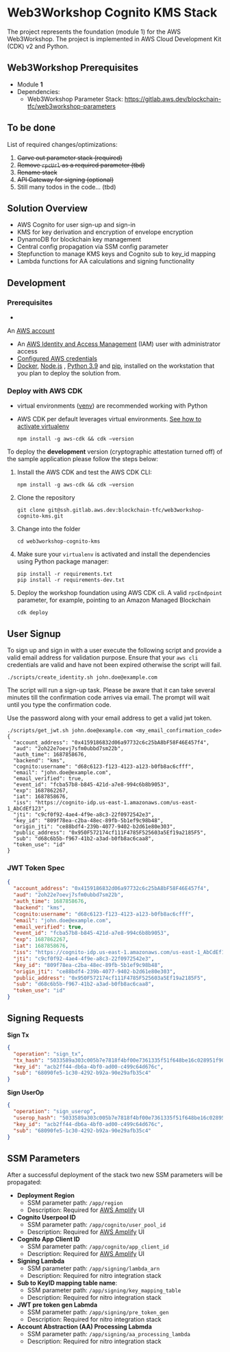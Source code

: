 # Web3Workshop Cognito KMS Stack

The project represents the foundation (module 1) for the AWS Web3Workshop. The project is implemented in AWS Cloud
Development Kit (CDK) v2 and Python.

## Web3Workshop Prerequisites

* Module **1**
* Dependencies:
    * Web3Workshop Parameter Stack: https://gitlab.aws.dev/blockchain-tfc/web3workshop-parameters

## To be done

List of required changes/optimizations:

1. ~~Carve out parameter stack (required)~~
2. ~~Remove `rpcUrl` as a required parameter (tbd)~~
3. ~~Rename stack~~
4. ~~API Gateway for signing (optional)~~
5. Still many todos in the code... (tbd)

## Solution Overview

* AWS Cognito for user sign-up and sign-in
* KMS for key derivation and encryption of envelope encryption
* DynamoDB for blockchain key management
* Central config propagation via SSM config parameter
* Stepfunction to manage KMS keys and Cognito sub to key_id mapping
* Lambda functions for AA calculations and signing functionality

## Development

### Prerequisites

*
An [AWS account](https://signin.aws.amazon.com/signin?redirect_uri=https%3A%2F%2Fportal.aws.amazon.com%2Fbilling%2Fsignup%2Fresume&client_id=signup)
* An [AWS Identity and Access Management](http://aws.amazon.com/iam) (IAM) user with administrator access
* [Configured AWS credentials](https://docs.aws.amazon.com/cdk/latest/guide/getting_started.html#getting_started_prerequisites)
* [Docker](https://docs.docker.com/get-docker/), [Node.js](https://nodejs.org/en/download/)
  , [Python 3.9](https://www.python.org/downloads/release/python-3916)
  and [pip](https://pip.pypa.io/en/stable/installing/),
  installed on the workstation that you plan to deploy the solution from.

### Deploy with AWS CDK

* virtual environments ([venv](https://docs.python.org/3/library/venv.html#module-venv)) are recommended working with
  Python
* AWS CDK per default leverages virtual
  environments. [See how to activate virtualenv](https://cdkworkshop.com/30-python/20-create-project/200-virtualenv.html)

   ```shell
   npm install -g aws-cdk && cdk –version
   ```

To deploy the **development** version (cryptographic attestation turned off) of the sample application please follow the
steps below:

1. Install the AWS CDK and test the AWS CDK CLI:

   ```shell
   npm install -g aws-cdk && cdk –version
   ```

2. Clone the repository

   ```shell
   git clone git@ssh.gitlab.aws.dev:blockchain-tfc/web3workshop-cognito-kms.git
   ```

3. Change into the folder

   ```shell
   cd web3workshop-cognito-kms
   ```

4. Make sure your `virtualenv` is activated and install the dependencies using Python package manager:

   ```shell
   pip install -r requirements.txt
   pip install -r requirements-dev.txt
   ```

5. Deploy the workshop foundation using AWS CDK cli. A valid `rpcEndpoint` parameter, for example, pointing to an Amazon
   Managed Blockchain

   ```
   cdk deploy
   ```

## User Signup
To sign up and sign in with a user execute the following script and provide a valid email address for validation purpose.
Ensure that your `aws cli` credentials are valid and have not been expired otherwise the script will fail.
```shell
./scripts/create_identity.sh john.doe@example.com
```

The script will run a sign-up task. Please be aware that it can take several minutes till
the confirmation code arrives via email. The prompt will wait until you type the confirmation code.

Use the password along with your email address to get a valid jwt token.

```shell
./scripts/get_jwt.sh john.doe@example.com <my_email_confirmation_code>
{
  "account_address": "0x4159186832d06a97732c6c25bA8bF58F46E457f4",
  "aud": "2oh22e7oevj7sfm0ubbd7sm22b",
  "auth_time": 1687858676,
  "backend": "kms",
  "cognito:username": "d68c6123-f123-4123-a123-b0fb8ac6cfff",
  "email": "john.doe@example.com",
  "email_verified": true,
  "event_id": "fcba57b8-b845-421d-a7e8-994c6b8b9053",
  "exp": 1687862267,
  "iat": 1687858676,
  "iss": "https://cognito-idp.us-east-1.amazonaws.com/us-east-1_AbCdEf123",
  "jti": "c9cf0f92-4ae4-4f9e-a8c3-22f0972542e3",
  "key_id": "809f78ea-c2ba-48ec-89fb-5b1ef9c98b48",
  "origin_jti": "ce88bdf4-239b-4077-9402-b2d61e80e303",
  "public_address": "0x950F572174cf111F4785F525603a5Ef19a2185F5",
  "sub": "d68c6b5b-f967-41b2-a3ad-b0fb8ac6caa8",
  "token_use": "id"
}
```


### JWT Token Spec

```json
{
  "account_address": "0x4159186832d06a97732c6c25bA8bF58F46E457f4",
  "aud": "2oh22e7oevj7sfm0ubbd7sm22b",
  "auth_time": 1687858676,
  "backend": "kms",
  "cognito:username": "d68c6123-f123-4123-a123-b0fb8ac6cfff",
  "email": "john.doe@example.com",
  "email_verified": true,
  "event_id": "fcba57b8-b845-421d-a7e8-994c6b8b9053",
  "exp": 1687862267,
  "iat": 1687858676,
  "iss": "https://cognito-idp.us-east-1.amazonaws.com/us-east-1_AbCdEf123",
  "jti": "c9cf0f92-4ae4-4f9e-a8c3-22f0972542e3",
  "key_id": "809f78ea-c2ba-48ec-89fb-5b1ef9c98b48",
  "origin_jti": "ce88bdf4-239b-4077-9402-b2d61e80e303",
  "public_address": "0x950F572174cf111F4785F525603a5Ef19a2185F5",
  "sub": "d68c6b5b-f967-41b2-a3ad-b0fb8ac6caa8",
  "token_use": "id"
}
```

## Signing Requests

**Sign Tx**

```json
{
  "operation": "sign_tx",
  "tx_hash": "5033589a303c005b7e7818f4bf00e7361335f51f648be16c028951f90a1585d4",
  "key_id": "acb2ff44-db6a-4bf0-ad00-c499c64d676c",
  "sub": "68090fe5-1c30-4292-b92a-90e29afb35c4"
}
```

**Sign UserOp**

```json
{
  "operation": "sign_userop",
  "userop_hash": "5033589a303c005b7e7818f4bf00e7361335f51f648be16c028951f90a1585d4",
  "key_id": "acb2ff44-db6a-4bf0-ad00-c499c64d676c",
  "sub": "68090fe5-1c30-4292-b92a-90e29afb35c4"
}
```

## SSM Parameters

After a successful deployment of the stack two new SSM parameters will be propagated:

* **Deployment Region**
    * SSM parameter path: `/app/region`
    * Description: Required for [AWS Amplify](https://aws.amazon.com/amplify/) UI
* **Cognito Userpool ID**
    * SSM parameter path: `/app/cognito/user_pool_id`
    * Description: Required for [AWS Amplify](https://aws.amazon.com/amplify/) UI
* **Cognito App Client ID**
    * SSM parameter path: `/app/cognito/app_client_id`
    * Description: Required for [AWS Amplify](https://aws.amazon.com/amplify/) UI
* **Signing Lambda**
    * SSM parameter path: `/app/signing/lambda_arn`
    * Description: Required for nitro integration stack
* **Sub to KeyID mapping table name**:
    * SSM parameter path: `/app/signing/key_mapping_table`
    * Description: Required for nitro integration stack
* **JWT pre token gen Labmda**
    * SSM parameter path: `/app/signing/pre_token_gen`
    * Description: Required for nitro integration stack
* **Account Abstraction (AA) Processing Labmda**
    * SSM parameter path: `/app/signing/aa_processing_lambda`
    * Description: Required for nitro integration stack